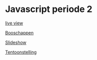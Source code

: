 # Javascript periode 2

[live view](https://34114.hosts1.ma-cloud.nl/f1m2js/)

[Booschappen](https://34114.hosts1.ma-cloud.nl/Boodschappen/Boodschappen.html)

[Slideshow](https://34114.hosts1.ma-cloud.nl/Gallery/index.html)

[Tentoonstelling](https://34114.hosts1.ma-cloud.nl/Tentoonstelling/index.html)